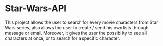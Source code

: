 # Star-Wars-API
This project allows the user to search for every movie characters from Star Wars series, also allows the user to create / send his own lists through message or email.
Moreover, it gives the user the possibility to see all characters at once, or to search for a specific character.
